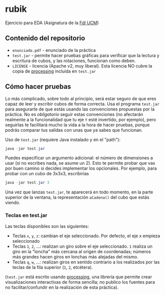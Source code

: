 # rubik

Ejercicio para EDA (Asignatura de la [FdI UCM](http://www.fdi.ucm.es))

## Contenido del repositorio

* `enunciado.pdf` - enunciado de la práctica
* `test.jar` - permite hacer pruebas gráficas para verificar que la lectura y escritura de cubos, y las rotaciones, funcionan como deben.
* `LICENSE` - licencia (Apache v2, muy liberal). Esta licencia NO cubre la copia de [processing](https://processing.org) incluida en `test.jar`

## Cómo hacer pruebas

Lo más complicado, sobre todo al principio, será estar seguro de que eres capaz de leer y escribir cubos de forma correcta. Usa el programa `test.jar` para asegurarte de que estás usando las convenciones propuestas por la práctica. No es *obligatorio* seguir estas convenciones (no afectarán realmente a la funcionalidad que tu eje `Y` esté invertido, por ejemplo), pero seguirlas te facilitará mucho la vida a la hora de hacer pruebas, porque podrás comparar tus salidas con unas que ya sabes que funcionan.

Uso de `test.jar` (requiere Java instalado y en el "path"):

```java
java -jar test.jar 
```

Puedes especificar un argumento adicional: el número de dimensiones a usar (si no escribes nada, se asume un 2). Esto te permite probar que vas por buen camino si decides implementar los opcionales. Por ejemplo, para probar con un cubo de 3x3x3, escribirías

```java
java -jar test.jar 3 
```

Una vez que lanzas `test.jar`, te aparecerá en todo momento, en la parte superior de la ventana, la representación `aCadena()` del cubo que estás viendo. 

### Teclas en test.jar

Las teclas disponibles son las siguientes:

* Teclas `x`, `y`, `z`: cambian el eje seleccionado. Por defecto, el eje x empieza seleccionado
* Teclas `1`, `2`, ...: realizan un giro sobre el eje seleccionado. `1` realiza un giro en la "loncha" más cercana al origen de coordenadas; números más grandes hacen giros en lonchas más alejadas del mismo.
* Teclas `q`, `w`, ...: realizan giros en sentido contrario a los realizados por las teclas de la fila superior (`1`, `2`, etcétera).

(`test.jar` está escrito usando [processing](https://processing.org), una librería que permite crear visualizaciones interactivas de forma sencilla; no publico los fuentes para no facilitar/confundir en la realización de esta práctica).

